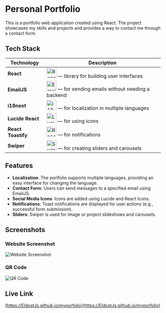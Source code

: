 # Personal Portfolio

This is a portfolio web application created using React. The project showcases my skills and projects and provides a way to contact me through a contact form.

## Tech Stack

| Technology    | Description                                                            |
|---------------|------------------------------------------------------------------------|
| **React**     | <img src="https://img.icons8.com/color/48/000000/react-native.png" alt="React Icon" width="32" height="32"/> — library for building user interfaces |
| **EmailJS**   | <img src="https://img.icons8.com/color/48/000000/email.png" alt="EmailJS Icon" width="32" height="32"/> — for sending emails without needing a backend |
| **i18next**   | <img src="https://www.i18next.com/~gitbook/image?url=https%3A%2F%2F286188001-files.gitbook.io%2F%7E%2Ffiles%2Fv0%2Fb%2Fgitbook-legacy-files%2Fo%2Fspaces%252F-L9iS6Wm2hynS5H9Gj7j%252Favatar.png%3Fgeneration%3D1523462254548780%26alt%3Dmedia&width=32&dpr=1&quality=100&sign=1467f54e&sv=1" alt="i18next Icon" width="32" height="32"/> — for localization in multiple languages |
| **Lucide React** | <img src="https://lucide.dev/logo.dark.svg" alt="Lucide Icon" width="32" height="32"/> — for using icons |
| **React Toastify** | <img src="https://user-images.githubusercontent.com/5574267/54994574-df4c1380-4fc4-11e9-8509-1d3aedbc7b96.png" alt="React Toastify Icon" width="32" height="32"/> — for notifications |
| **Swiper**    | <img src="https://swiperjs.com/images/swiper-logo.svg" alt="Swiper Icon" width="32" height="32"/> — for creating sliders and carousels |

## Features

- **Localization**: The portfolio supports multiple languages, providing an easy interface for changing the language.
- **Contact Form**: Users can send messages to a specified email using EmailJS.
- **Social Media Icons**: Icons are added using Lucide and React Icons.
- **Notifications**: Toast notifications are displayed for user actions (e.g., successful form submission).
- **Sliders**: Swiper is used for image or project slideshows and carousels.

## Screenshots

### Website Screenshot
![Website Screenshot](https://drive.google.com/file/d/1hLL9xTBKpKwLbZYTJmGTdMjiSwELgKdb/view?usp=drive_link)

### QR Code
![QR Code](https://drive.google.com/file/d/1LLzJS5GYSXxp5YVmm6JVQkL58_Ihjxs5/view?usp=drive_link)

## Live Link

[https://EldostJs.github.io/myporfolio](https://EldostJs.github.io/myporfolio)
